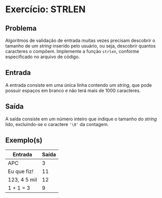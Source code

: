 Exercício: STRLEN
=================


Problema
--------

Algoritmos de validação de entrada muitas vezes precisam descobrir o tamanho de um _string_ inserido pelo usuário, ou seja, descobrir quantos caracteres o compõem. Implemente a função `strlen`, conforme especificado no arquivo de código.


Entrada
-------

A entrada consiste em uma única linha contendo um _string_, que pode possuir espaços em branco e não terá mais de 1000 caracteres.


Saída
-----

A saída consiste em um número inteiro que indique o tamanho do _string_ lido, excluindo-se o caractere `'\0'` da contagem.


Exemplo(s)
----------

| Entrada       | Saída |
|---------------|-------|
| APC           | 3     |
| Eu que fiz!   | 11    |
| 123, 4 5 mil  | 12    |
| 1 + 1 = 3     | 9     |
